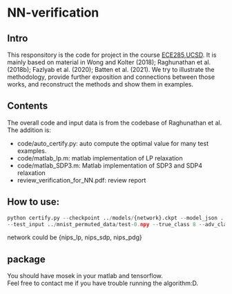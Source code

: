# NN-verification

## Intro
This responsitory is the code for project in the course [ECE285,UCSD](https://zhengy09.github.io/ECE285/project.html).
It is mainly based on material in Wong and Kolter (2018); Raghunathan et al.
(2018b); Fazlyab et al. (2020); Batten et al. (2021). We try to illustrate the methodology, provide
further exposition and connections between those works, and reconstruct the methods and show
them in examples.

## Contents
The overall code and input data is from the codebase of Raghunathan et al.
The addition is:
- code/auto_certify.py: auto compute the optimal value for many test examples.
- code/matlab_lp.m: matlab implementation of LP relaxation
- code/matlab_SDP3.m: Matlab implementation of SDP3 and SDP4 relaxation
- review_verification_for_NN.pdf: review report

## How to use:
```python
python certify.py --checkpoint ../models/{network}.ckpt --model_json ../model_details/{network}.json 
--test_input ../mnist_permuted_data/test-0.npy --true_class 8 --adv_class 0 --epsilon 0.1 --matlab_folder matlab
```
network could be {nips_lp, nips_sdp, nips_pdg}

## package
You should have mosek in your matlab and tensorflow.  
Feel free to contact me if you have trouble running the algorithm:D.
